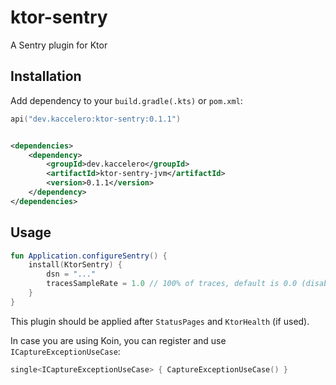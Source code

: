 # ktor-sentry

A Sentry plugin for Ktor

## Installation

Add dependency to your `build.gradle(.kts)` or `pom.xml`:

```kotlin
api("dev.kaccelero:ktor-sentry:0.1.1")
```

```xml

<dependencies>
    <dependency>
        <groupId>dev.kaccelero</groupId>
        <artifactId>ktor-sentry-jvm</artifactId>
        <version>0.1.1</version>
    </dependency>
</dependencies>
```

## Usage

```kotlin
fun Application.configureSentry() {
    install(KtorSentry) {
        dsn = "..."
        tracesSampleRate = 1.0 // 100% of traces, default is 0.0 (disabled)
    }
}
```

This plugin should be applied after `StatusPages` and `KtorHealth` (if used).

In case you are using Koin, you can register and use `ICaptureExceptionUseCase`:

```kotlin
single<ICaptureExceptionUseCase> { CaptureExceptionUseCase() }
```
